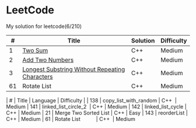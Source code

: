 # LeetCode

My solution for leetcode(6/210)

| # | Title | Solution | Difficulty |
|---|-------|----------|------------|
|1  | [Two Sum](https://leetcode.com/problems/two-sum/) | C++ | Medium |
|2  | [Add Two Numbers](https://leetcode.com/problems/add-two-numbers/) | C++ | Medium |
|3  | [Longest Substring Without Repeating Characters](https://leetcode.com/problems/longest-substring-without-repeating-characters/) | C++ | Medium |
| 61  | Rotate List           | C++  | Medium 

| # | Title | Language | Difficulty |
| 138 | copy_list_with_random | C++  | Medium
| 141 | linked_list_circle_2  | C++  | Medium
| 142 | linked_list_cycle     | C++  | Medium
| 21  | Merge Two Sorted List      | C++  | Easy
| 143 | reorderList           | C++  | Medium 
| 61  | Rotate List           | C++  | Medium 
